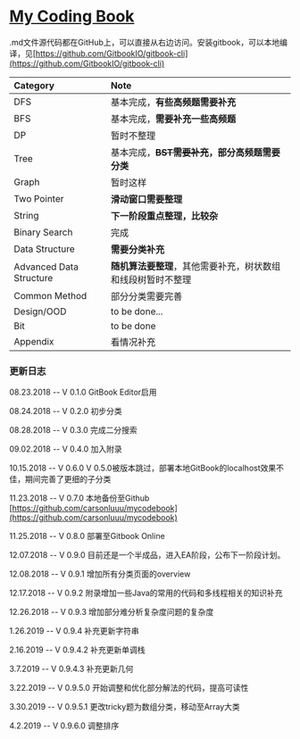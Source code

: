 # [My Coding Book](https://luj.gitbook.io/code/)

.md文件源代码都在GitHub上，可以直接从右边访问。安装gitbook，可以本地编译，见[https://github.com/GitbookIO/gitbook-cli](https://github.com/GitbookIO/gitbook-cli)

| Category | Note |
| :--- | :--- |
| DFS | 基本完成，**有些高频题需要补充** |
| BFS | 基本完成，**需要补充一些高频题** |
| DP | 暂时不整理 |
| Tree | 基本完成，~~**BST需要补充**~~**，部分高频题需要分类** |
| Graph | 暂时这样 |
| Two Pointer | **滑动窗口需要整理** |
| String | **下一阶段重点整理，比较杂** |
| Binary Search | 完成 |
| Data Structure | **需要分类补充** |
| Advanced Data Structure | **随机算法要整理**，其他需要补充，树状数组和线段树暂时不整理 |
| Common Method | 部分分类需要完善 |
| Design/OOD | to be done... |
| Bit | to be done |
| Appendix | 看情况补充 |

### **更新日志**

08.23.2018 -- V 0.1.0 GitBook Editor启用

08.24.2018 -- V 0.2.0 初步分类

08.28.2018 -- V 0.3.0 完成二分搜索

09.02.2018 -- V 0.4.0 加入附录

10.15.2018 -- V 0.6.0  V 0.5.0被版本跳过，部署本地GitBook的localhost效果不佳，期间完善了更细的子分类

11.23.2018 -- V 0.7.0 本地备份至Github [https://github.com/carsonluuu/mycodebook](https://github.com/carsonluuu/mycodebook)

11.25.2018 -- V 0.8.0 部署至Gitbook Online

12.07.2018 -- V 0.9.0 目前还是一个半成品，进入EA阶段，公布下一阶段计划。

12.08.2018 -- V 0.9.1 增加所有分类页面的overview

12.17.2018 -- V 0.9.2 附录增加一些Java的常用的代码和多线程相关的知识补充

12.26.2018 -- V 0.9.3 增加部分难分析复杂度问题的复杂度

1.26.2019 -- V 0.9.4 补充更新字符串

2.16.2019 -- V 0.9.4.2 补充更新单调栈

3.7.2019 -- V 0.9.4.3 补充更新几何

3.22.2019 -- V 0.9.5.0 开始调整和优化部分解法的代码，提高可读性

3.30.2019 -- V 0.9.5.1 更改tricky题为数组分类，移动至Array大类

4.2.2019 -- V 0.9.6.0 调整排序 


